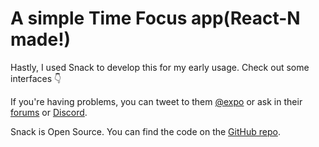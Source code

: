 # A simple Time Focus app(React-N made!)

Hastly, I used Snack to develop this for my early usage.
 Check out some interfaces 👇


If you're having problems, you can tweet to them [@expo](https://twitter.com/expo) or ask in their [forums](https://forums.expo.dev/c/expo-dev-tools/61) or [Discord](https://chat.expo.dev/).

Snack is Open Source. You can find the code on the [GitHub repo](https://github.com/expo/snack).
